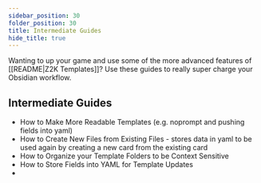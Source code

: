 ```yaml
---
sidebar_position: 30
folder_position: 30
title: Intermediate Guides
hide_title: true
---
```

Wanting to up your game and use some of the more advanced features of [[README|Z2K Templates]]? Use these guides to really super charge your Obsidian workflow. 

## Intermediate Guides
- How to Make More Readable Templates (e.g. noprompt and pushing fields into yaml)
- How to Create New Files from Existing Files - stores data in yaml to be used again by creating a new card from the existing card
- How to Organize your Template Folders to be Context Sensitive
- How to Store Fields into YAML for Template Updates
- 